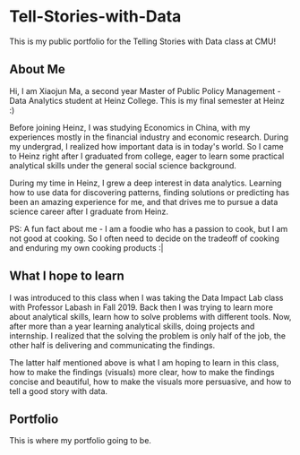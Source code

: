 # Tell-Stories-with-Data
This is my public portfolio for the Telling Stories with Data class at CMU!

## About Me
Hi, I am Xiaojun Ma, a second year Master of Public Policy Management - Data Analytics student at Heinz College. This is my final semester at Heinz :)

Before joining Heinz, I was studying Economics in China, with my experiences mostly in the financial industry and economic research. During my undergrad, I realized how important data is in today's world. So I came to Heinz right after I graduated from college, eager to learn some practical analytical skills under the general social science background.

During my time in Heinz, I grew a deep interest in data analytics. Learning how to use data for discovering patterns, finding solutions or predicting has been an amazing experience for me, and that drives me to pursue a data science career after I graduate from Heinz.

PS: A fun fact about me - I am a foodie who has a passion to cook, but I am not good at cooking. So I often need to decide on the tradeoff of cooking and enduring my own cooking products :|

## What I hope to learn
I was introduced to this class when I was taking the Data Impact Lab class with Professor Labash in Fall 2019. Back then I was trying to learn more about analytical skills, learn how to solve problems with different tools. Now, after more than a year learning analytical skills, doing projects and internship. I realized that the solving the problem is only half of the job, the other half is delivering and communicating the findings.

The latter half mentioned above is what I am hoping to learn in this class, how to make the findings (visuals) more clear, how to make the findings concise and beautiful, how to make the visuals more persuasive, and how to tell a good story with data.

## Portfolio
This is where my portfolio going to be.
